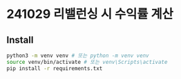 # 241029 리밸런싱 시 수익률 계산

## Install

```sh
python3 -m venv venv # 또는 python -m venv venv
source venv/bin/activate # 또는 venv\Scripts\activate
pip install -r requirements.txt
```
